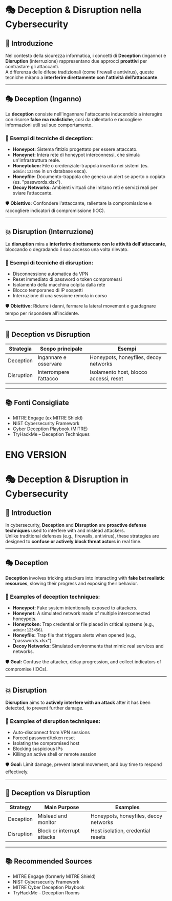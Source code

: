 # 🎭 Deception & Disruption nella Cybersecurity

## 🧠 Introduzione

Nel contesto della sicurezza informatica, i concetti di **Deception** (inganno) e **Disruption** (interruzione) rappresentano due approcci **proattivi** per contrastare gli attaccanti.  
A differenza delle difese tradizionali (come firewall e antivirus), queste tecniche mirano a **interferire direttamente con l'attività dell’attaccante**.

---

## 🎭 Deception (Inganno)

La **deception** consiste nell'ingannare l'attaccante inducendolo a interagire con risorse **false ma realistiche**, così da rallentarlo e raccogliere informazioni utili sul suo comportamento.

### 📌 Esempi di tecniche di deception:
- **Honeypot:** Sistema fittizio progettato per essere attaccato.
- **Honeynet:** Intera rete di honeypot interconnessi, che simula un'infrastruttura reale.
- **Honeytoken:** File o credenziale-trappola inserita nei sistemi (es. `admin:123456` in un database esca).
- **Honeyfile:** Documento-trappola che genera un alert se aperto o copiato (es. "passwords.xlsx").
- **Decoy Networks:** Ambienti virtuali che imitano reti e servizi reali per sviare l’attaccante.

🛡️ **Obiettivo:** Confondere l'attaccante, rallentare la compromissione e raccogliere indicatori di compromissione (IOC).

---

## 💥 Disruption (Interruzione)

La **disruption** mira a **interferire direttamente con le attività dell'attaccante**, bloccando o degradando il suo accesso una volta rilevato.

### 📌 Esempi di tecniche di disruption:
- Disconnessione automatica da VPN
- Reset immediato di password o token compromessi
- Isolamento della macchina colpita dalla rete
- Blocco temporaneo di IP sospetti
- Interruzione di una sessione remota in corso

🛡️ **Obiettivo:** Ridurre i danni, fermare la lateral movement e guadagnare tempo per rispondere all'incidente.

---

## 🔄 Deception vs Disruption

| Strategia   | Scopo principale            | Esempi                                  |
|-------------|-----------------------------|------------------------------------------|
| Deception   | Ingannare e osservare       | Honeypots, honeyfiles, decoy networks    |
| Disruption  | Interrompere l’attacco      | Isolamento host, blocco accessi, reset   |

---

## 📚 Fonti Consigliate
- MITRE Engage (ex MITRE Shield)  
- NIST Cybersecurity Framework  
- Cyber Deception Playbook (MITRE)  
- TryHackMe – Deception Techniques


# ENG VERSION

# 🎭 Deception & Disruption in Cybersecurity

## 🧠 Introduction

In cybersecurity, **Deception** and **Disruption** are **proactive defense techniques** used to interfere with and mislead attackers.  
Unlike traditional defenses (e.g., firewalls, antivirus), these strategies are designed to **confuse or actively block threat actors** in real time.

---

## 🎭 Deception

**Deception** involves tricking attackers into interacting with **fake but realistic resources**, slowing their progress and exposing their behavior.

### 📌 Examples of deception techniques:
- **Honeypot:** Fake system intentionally exposed to attackers.
- **Honeynet:** A simulated network made of multiple interconnected honeypots.
- **Honeytoken:** Trap credential or file placed in critical systems (e.g., `admin:123456`).
- **Honeyfile:** Trap file that triggers alerts when opened (e.g., "passwords.xlsx").
- **Decoy Networks:** Simulated environments that mimic real services and networks.

🛡️ **Goal:** Confuse the attacker, delay progression, and collect indicators of compromise (IOCs).

---

## 💥 Disruption

**Disruption** aims to **actively interfere with an attack** after it has been detected, to prevent further damage.

### 📌 Examples of disruption techniques:
- Auto-disconnect from VPN sessions
- Forced password/token reset
- Isolating the compromised host
- Blocking suspicious IPs
- Killing an active shell or remote session

🛡️ **Goal:** Limit damage, prevent lateral movement, and buy time to respond effectively.

---

## 🔄 Deception vs Disruption

| Strategy     | Main Purpose               | Examples                                |
|--------------|----------------------------|------------------------------------------|
| Deception    | Mislead and monitor        | Honeypots, honeyfiles, decoy networks    |
| Disruption   | Block or interrupt attacks | Host isolation, credential resets        |

---


## 📚 Recommended Sources
- MITRE Engage (formerly MITRE Shield)  
- NIST Cybersecurity Framework  
- MITRE Cyber Deception Playbook  
- TryHackMe – Deception Rooms

